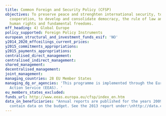 ```yaml
---
title: Common Foreign and Security Policy (CFSP)
objectives: To preserve peace and strenghten international security, to promote international
  cooperation, to develop and consolidate democracy, the rule of law and respect for
  human rights and fundamental freedoms.
mff_heading: 4) Global Europe
policy_supported: Foreign Policy Instruments
european_structural_and_investment_funds_esif: 'NO'
y2014_2020_mffceilings_current_prices: 
y2015_commitments_appropriations: 
y2015_payments_appropriations: 
centralised_direct_management: 
centralised_indirect_management: 
shared_management: 
decentralised_management: 
joint_management: 
managing_countries: 28 EU Member States
managing_dg_or_agencies: 'This programme is implemented through the European External
  Action Service (EEAS). '
eu_members_states_excluded: 
funds_url: http://www.eeas.europa.eu/cfsp/index_en.htm
data_on_beneficiaries: "Annual reports are published for the years 2009-2013. They
  contain data on the budget. See the 2013 report under:\nhttp://data.consilium.europa.eu/doc/document/ST-12094-2014-INIT/en/pdf "
---
```

